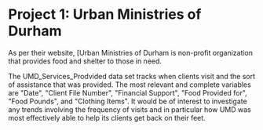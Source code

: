 # Project 1: Urban Ministries of Durham

As per their website, [Urban Ministries of Durham[](http://www.umdurham.org/ "Urban Ministries of Durham's Homepage") is non-profit organization that provides food and shelter to those in need.

The UMD_Services_Prodvided data set tracks when clients visit and the sort of assistance that was provided. The most relevant and complete variables are "Date", "Client File Number", "Financial Support", "Food Provided for", "Food Pounds", and "Clothing Items". It would be of interest to investigate any trends involving the frequency of visits and in particular how UMD was most effectively able to help its clients get back on their feet.
